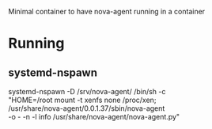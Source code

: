 Minimal container to have nova-agent running in a container

# Running

## systemd-nspawn

systemd-nspawn -D /srv/nova-agent/ /bin/sh -c      \
    "HOME=/root mount -t xenfs none /proc/xen;     \
    /usr/share/nova-agent/0.0.1.37/sbin/nova-agent \
    -o - -n -l info /usr/share/nova-agent/nova-agent.py"
